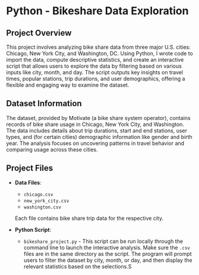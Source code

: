# Python - Bikeshare Data Exploration

## Project Overview
This project involves analyzing bike share data from three major U.S. cities: Chicago, New York City, and Washington, DC. Using Python, I wrote code to import the data, compute descriptive statistics, and create an interactive script that allows users to explore the data by filtering based on various inputs like city, month, and day. The script outputs key insights on travel times, popular stations, trip durations, and user demographics, offering a flexible and engaging way to examine the dataset.

## Dataset Information
The dataset, provided by Motivate (a bike share system operator), contains records of bike share usage in Chicago, New York City, and Washington. The data includes details about trip durations, start and end stations, user types, and (for certain cities) demographic information like gender and birth year. The analysis focuses on uncovering patterns in travel behavior and comparing usage across these cities.

## Project Files
- **Data Files**: 
  - `chicago.csv`
  - `new_york_city.csv`
  - `washington.csv`
  
  Each file contains bike share trip data for the respective city.
  
- **Python Script**: 
  - `bikeshare_project.py` - This script can be run locally through the command line to launch the interactive analysis. Make sure the `.csv` files are in the same directory as the script. The program will prompt users to filter the dataset by city, month, or day, and then display the relevant statistics based on the selections.S